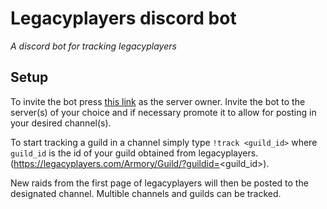 # Legacyplayers discord bot
*A discord bot for tracking legacyplayers*

## Setup
To invite the bot press [this link](https://discordapp.com/oauth2/authorize?client_id=511864830886543361&scope=bot&permissions=0) as the server owner. Invite the bot to the server(s) of your choice and if necessary promote it to allow for posting in your desired channel(s).

To start tracking a guild in a channel simply type `!track <guild_id>` where `guild_id` is the id of your guild obtained from legacyplayers. (https://legacyplayers.com/Armory/Guild/?guildid=<guild_id>).

New raids from the first page of legacyplayers will then be posted to the designated channel. Multible channels and guilds can be tracked.